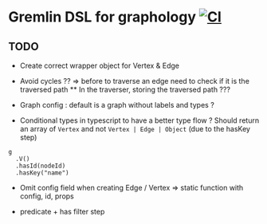 # Gremlin DSL for graphology [![CI](https://github.com/sim51/graphology-gremlin/actions/workflows/test.yml/badge.svg)](https://github.com/sim51/graphology-gremlin/actions/workflows/test.yml)

## TODO

- Create correct wrapper object for Vertex & Edge
- Avoid cycles ?? => before to traverse an edge need to check if it is the traversed path
  \*\* In the traverser, storing the traversed path ???
- Graph config : default is a graph without labels and types ?

- Conditional types in typescript to have a better type flow ?
  Should return an array of `Vertex` and not `Vertex | Edge | Object` (due to the hasKey step)

```
g
  .V()
  .hasId(nodeId)
  .hasKey("name")
```

- Omit config field when creating Edge / Vertex
  => static function with config, id, props

* predicate + has filter step
